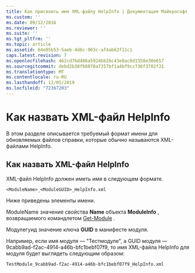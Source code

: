 ```yaml
---
title: Как присвоить имя XML-файлу HelpInfo | Документация Майкрософт
ms.custom: ''
ms.date: 09/12/2016
ms.reviewer: ''
ms.suite: ''
ms.tgt_pltfrm: ''
ms.topic: article
ms.assetid: 64e85b53-5aeb-4d6c-903c-af4ab62f11c1
caps.latest.revision: 7
ms.openlocfilehash: 462cd7bd486a5924bb2bc43e0ac8d1558e30e657
ms.sourcegitcommit: debd2b38fb8070a7357bf1a4bf9cc736f3702f31
ms.translationtype: MT
ms.contentlocale: ru-RU
ms.lasthandoff: 12/05/2019
ms.locfileid: "72367203"
---
```

# <a name="how-to-name-a-helpinfo-xml-file"></a>Как назвать XML-файл HelpInfo

В этом разделе описывается требуемый формат имени для обновляемых файлов справки, которые обычно называются XML-файлами HelpInfo.

## <a name="how-to-name-a-helpinfo-xml-file"></a>Как назвать XML-файл HelpInfo

XML-файл HelpInfo должен иметь имя в следующем формате.

`<ModuleName>_<ModuleGUID>_HelpInfo.xml`

Ниже приведены элементы имени.

ModuleName значение свойства **Name** объекта **ModuleInfo** , возвращаемого командлетом [Get-Module](/powershell/module/Microsoft.PowerShell.Core/Get-Module) .

Модулегуид значение ключа **GUID** в манифесте модуля.

Например, если имя модуля — "Тестмодуле", а GUID модуля — 9cabb9ad-f2ac-4914-a46b-bfc1bebf07f9, то имя XML-файла HelpInfo для модуля будет выглядеть следующим образом:

`TestModule_9cabb9ad-f2ac-4914-a46b-bfc1bebf07f9_HelpInfo.xml`